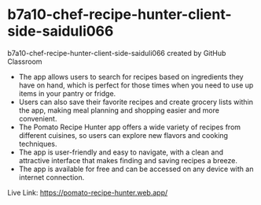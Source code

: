 # b7a10-chef-recipe-hunter-client-side-saiduli066
b7a10-chef-recipe-hunter-client-side-saiduli066 created by GitHub Classroom

* The app allows users to search for recipes based on ingredients they have on hand, which is perfect for those times when you need to use up items in your pantry or fridge.
* Users can also save their favorite recipes and create grocery lists within the app, making meal planning and shopping easier and more convenient.
* The Pomato Recipe Hunter app offers a wide variety of recipes from different cuisines, so users can explore new flavors and cooking techniques.
* The app is user-friendly and easy to navigate, with a clean and attractive interface that makes finding and saving recipes a breeze.
* The app is available for free and can be accessed on any device with an internet connection.

Live Link: https://pomato-recipe-hunter.web.app/
